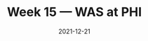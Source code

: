 ---
layout: game
title: Week 15 — WAS at PHI
season: 2021
game_id: 2021_15_WAS_PHI
week: 15
date: 2021-12-21
home_team: PHI
away_team: WAS
final_home: 27
final_away: 17
pbp_url: /assets/data/pbp/2021/2021_15_WAS_PHI.csv.gz
---